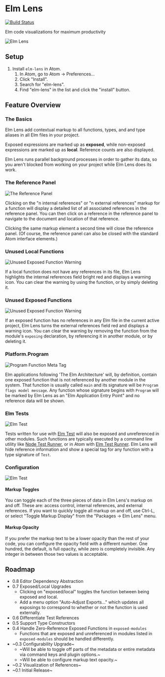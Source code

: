 # Elm Lens
[![Build Status](https://travis-ci.org/mbuscemi/elm-lens.svg?branch=master)](https://travis-ci.org/mbuscemi/elm-lens)

Elm code visualizations for maximum productivity

![Elm Lens](https://raw.githubusercontent.com/mbuscemi/elm-lens/master/images/example.gif?raw=true)

## Setup

1. Install `elm-lens` in Atom.
    1. In Atom, go to Atom → Preferences...
    2. Click "Install".
    3. Search for "elm-lens".
    4. Find "elm-lens" in the list and click the "install" button.

## Feature Overview

### The Basics

Elm Lens add contextual markup to all functions, types, and and type aliases in all Elm files in your project.

Exposed expressions are marked up as **exposed**, while non-exposed expressions are marked up as **local**. Reference
counts are also displayed.

Elm Lens runs parallel background processes in order to gather its data, so you aren't blocked from working on your project
while Elm Lens does its work.

### The Reference Panel

![The Reference Panel](https://raw.githubusercontent.com/mbuscemi/elm-lens/master/images/reference-panel.png?raw=true)

Clicking on the "n internal references" or "n external references" markup for a function will display a detailed list of all
associated references in the reference panel. You can then click on a reference in the reference panel to navigate to the
document and location of that reference.

Clicking the same markup element a second time will close the reference panel. (Of course, the reference panel can also be
closed with the standard Atom interface elements.)

### Unused Local Functions

![Unused Exposed Function Warning](https://raw.githubusercontent.com/mbuscemi/elm-lens/master/images/local-no-references-warning.png?raw=true)

If a local function does not have any references in its file, Elm Lens highlights the internal references field
bright red and displays a warning icon. You can clear the warning by using the function, or by simply deleting it.

### Unused Exposed Functions

![Unused Exposed Function Warning](https://raw.githubusercontent.com/mbuscemi/elm-lens/master/images/exposed-no-references-warning.png?raw=true)

If an exposed function has no references in any Elm file in the current active project, Elm Lens turns the
external references field red and displays a warning icon. You can clear the warning by removing the function from the
module's `exposing` declaration, by referencing it in another module, or by deleting it.

### Platform.Program

![Program Function Meta Tag](https://raw.githubusercontent.com/mbuscemi/elm-lens/master/images/program-function-tag.png?raw=true)

Elm applications following 'The Elm Architecture' will, by definition, contain one exposed function that is not referenced
by another module in the system. That function is usually called `main` and its signature will be `Program flags model message`.
Any function whose signature begins with `Program` will be marked by Elm Lens as an "Elm Application Entry Point" and no
reference data will be shown.

### Elm Tests

![Elm Test](https://raw.githubusercontent.com/mbuscemi/elm-lens/master/images/elm-test.png?raw=true)

Tests written for use with [Elm Test](https://github.com/elm-community/elm-test) will also be exposed and
unreferenced in other modules. Such functions are typically executed by a command line utility like
[Node Test Runner](https://github.com/rtfeldman/node-test-runner), or in Atom with
[Elm Test Runner](https://github.com/mbuscemi/elm-test-runner). Elm Lens will hide reference information and show a special
tag for any function with a type signature of `Test`.

### Configuration

![Elm Test](https://raw.githubusercontent.com/mbuscemi/elm-lens/master/images/elm-lens-settings.png?raw=true)

#### Markup Toggles

You can toggle each of the three pieces of data in Elm Lens's markup on and off. These are: access control, internal references, and external references.
If you want to quickly toggle all markup on and off, use Ctrl-L, or select "Toggle Markup Display" from the "Packages → Elm Lens" menu.

#### Markup Opacity

If you prefer the markup text to be a lower opacity than the rest of your code, you can configure the opacity field with a different number.
One hundred, the default, is full opacity, while zero is completely invisible. Any integer in between those two values is acceptable.

## Roadmap

* 0.8 Editor Dependency Abstraction
* 0.7 Exposed/Local Upgrades
  * Clicking on "exposed/local" toggles the function between being exposed and local.
  * Add a menu option "Auto-Adjust Exports..." which updates all exposings to correspond to whether or not the function is used externally.
* 0.6 Differentiate Test References
* 0.5 Support Type Constructors
* 0.4 Handle Zero-Reference Exposed Functions in `exposed-modules`
  * Functions that are exposed and unreferenced in modules listed in `exposed-modules` should be handled differently.
* ~0.3 Configurability Upgrade~
  * ~Will be able to toggle off parts of the metadata or entire metadata via command keys and plugin options.~
  * ~Will be able to configure markup text opacity.~
* ~0.2 Visualization of References~
* ~0.1 Initial Release~

